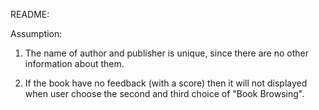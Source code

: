 README:


Assumption:

1. The name of author and publisher is unique, since there are no other information about them.

2. If the book have no feedback (with a score) then it will not displayed when user choose the second and third choice of "Book Browsing".
